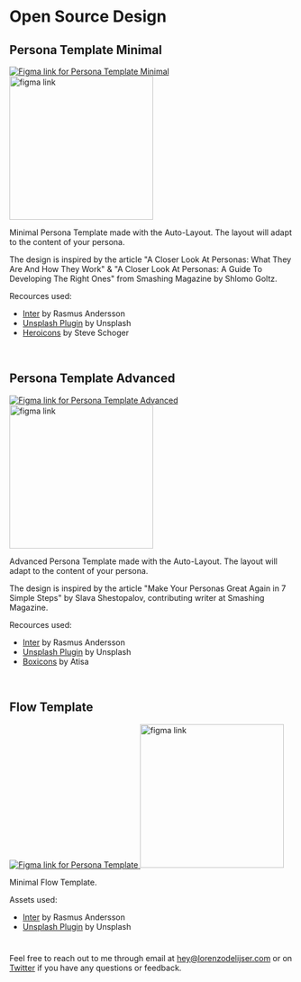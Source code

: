 # Open Source Design

## Persona Template Minimal

<a href="https://www.figma.com/community/file/822917064336307885" target="_blank">
  <img src="https://cdn.dribbble.com/users/3263284/screenshots/10785731/media/b048aab55188f72268f7196ebc814dd2.png" alt="Figma link for Persona Template Minimal" />
</a>

<a href="https://www.figma.com/community/file/822917064336307885" target="_blank">
  <img src="https://raw.githubusercontent.com/narative/gatsby-theme-novela-example/master/assets/gatsby-theme-novela-cta-figma.jpg" alt="figma link" width="255px" />
</a>

Minimal Persona Template made with the Auto-Layout. The layout will adapt to the content of your persona.

The design is inspired by the article "A Closer Look At Personas: What They Are And How They Work" & "A Closer Look At Personas: A Guide To Developing The Right Ones" from Smashing Magazine by Shlomo Goltz.

Recources used:
- <a href="https://github.com/rsms/inter" target="_blank">Inter</a> by Rasmus Andersson
- <a href="https://www.figma.com/community/plugin/738454987945972471/Unsplash" target="_blank">Unsplash Plugin</a> by Unsplash
- <a href="https://github.com/refactoringui/heroicons" target="_blank">Heroicons</a> by Steve Schoger

<br />

## Persona Template Advanced

<a href="https://www.figma.com/community/file/838432318134018290" target="_blank">
  <img src="https://cdn.dribbble.com/users/3263284/screenshots/11276071/media/dbe53dc7ee47e7d396701debcdced71f.png" alt="Figma link for Persona Template Advanced" />
</a>

<a href="https://www.figma.com/community/file/838432318134018290" target="_blank">
  <img src="https://raw.githubusercontent.com/narative/gatsby-theme-novela-example/master/assets/gatsby-theme-novela-cta-figma.jpg" alt="figma link" width="255px" />
</a>

Advanced Persona Template made with the Auto-Layout. The layout will adapt to the content of your persona.

The design is inspired by the article "Make Your Personas Great Again in 7 Simple Steps" by Slava Shestopalov, contributing writer at Smashing Magazine.

Recources used:
- <a href="https://github.com/rsms/inter" target="_blank">Inter</a> by Rasmus Andersson
- <a href="https://www.figma.com/community/plugin/738454987945972471/Unsplash" target="_blank">Unsplash Plugin</a> by Unsplash
- <a href="https://github.com/atisawd/boxicons" target="_blank">Boxicons</a> by Atisa

<br />

## Flow Template

<a href="https://www.figma.com/community/file/828934765007036334" target="_blank">
  <img src="https://cdn.dribbble.com/users/3263284/screenshots/10953265/media/96b8284eac5f5239b932420596ebefbe.png" alt="Figma link for Persona Template" />
</a>

<a href="https://www.figma.com/community/file/828934765007036334" target="_blank">
  <img src="https://raw.githubusercontent.com/narative/gatsby-theme-novela-example/master/assets/gatsby-theme-novela-cta-figma.jpg" alt="figma link" width="255px" />
</a>

Minimal Flow Template.

Assets used:
- <a href="https://github.com/rsms/inter" target="_blank">Inter</a> by Rasmus Andersson
- <a href="https://www.figma.com/community/plugin/738454987945972471/Unsplash" target="_blank">Unsplash Plugin</a> by Unsplash

#

Feel free to reach out to me through email at [hey@lorenzodelijser.com](mailto:hey@lorenzodelijser.com) or on [Twitter](https://twitter.com/lorenzodelijser) if you have any questions or feedback.
